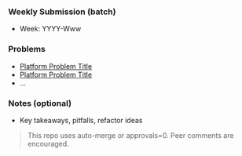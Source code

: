 ### Weekly Submission (batch)
- Week: YYYY-Www

### Problems
- [Platform Problem Title](URL)
- [Platform Problem Title](URL)
- ...

### Notes (optional)
- Key takeaways, pitfalls, refactor ideas

> This repo uses auto-merge or approvals=0. Peer comments are encouraged.
